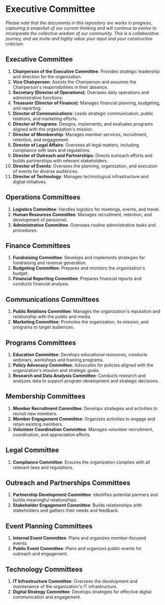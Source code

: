 # Executive Committee

*Please note that the documents in this repository are works in progress, capturing a snapshot of our current thinking and will continue to evolve to incorporate the collective wisdom of our community. This is a collaborative journey, and we invite and highly value your input and your constructive criticism.*

## Executive Committee
1. **Chairperson of the Executive Committee**: Provides strategic leadership and direction for the organization.
2. **Vice Chairperson**: Assists the Chairperson and assumes the Chairperson's responsibilities in their absence.
3. **Secretary (Director of Operations)**: Oversees daily operations and administrative functions.
4. **Treasurer (Director of Finance)**: Manages financial planning, budgeting, and reporting.
5. **Director of Communications**: Leads strategic communication, public relations, and marketing efforts.
6. **Director of Programs**: Designs, implements, and evaluates programs aligned with the organization's mission.
7. **Director of Membership**: Manages member services, recruitment, retention, and engagement.
8. **Director of Legal Affairs**: Oversees all legal matters, including compliance with laws and regulations.
9. **Director of Outreach and Partnerships**: Directs outreach efforts and builds partnerships with relevant stakeholders.
10. **Director of Events**: Oversees the planning, organization, and execution of events for diverse audiences.
11. **Director of Technology**: Manages technological infrastructure and digital initiatives.

## Operations Committees
1. **Logistics Committee**: Handles logistics for meetings, events, and travel.
2. **Human Resources Committee**: Manages recruitment, retention, and development of personnel.
3. **Administrative Committee**: Oversees routine administrative tasks and procedures.

## Finance Committees
1. **Fundraising Committee**: Develops and implements strategies for fundraising and revenue generation.
2. **Budgeting Committee**: Prepares and monitors the organization's budget.
3. **Financial Reporting Committee**: Prepares financial reports and conducts financial analysis.

## Communications Committees
1. **Public Relations Committee**: Manages the organization's reputation and relationship with the public and media.
2. **Marketing Committee**: Promotes the organization, its mission, and programs to target audiences.

## Programs Committees
1. **Education Committee**: Develops educational resources, conducts webinars, workshops and training programs.
2. **Policy Advocacy Committee**: Advocates for policies aligned with the organization's mission and strategic goals.
3. **Research and Data Analysis Committee**: Conducts research and analyzes data to support program development and strategic decisions.

## Membership Committees
1. **Member Recruitment Committee**: Develops strategies and activities to recruit new members.
2. **Member Engagement Committee**: Organizes activities to engage and retain existing members.
3. **Volunteer Coordination Committee**: Manages volunteer recruitment, coordination, and appreciation efforts.

## Legal Committee
1. **Compliance Committee**: Ensures the organization complies with all relevant laws and regulations.

## Outreach and Partnerships Committees
1. **Partnership Development Committee**: Identifies potential partners and builds meaningful relationships.
2. **Stakeholder Engagement Committee**: Builds relationships with stakeholders and gathers their needs and feedback.

## Event Planning Committees
1. **Internal Event Committee**: Plans and organizes member-focused events.
2. **Public Event Committee**: Plans and organizes public events for outreach and engagement.

## Technology Committees
1. **IT Infrastructure Committee**: Oversees the development and maintenance of the organization's IT infrastructure.
2. **Digital Strategy Committee**: Develops strategies for effective digital communication and engagement.
